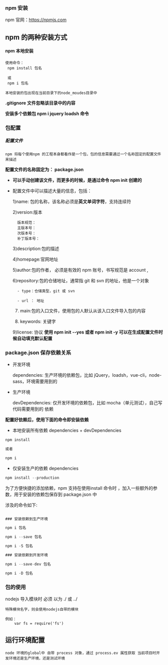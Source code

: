 ### npm 安装

npm 官网：https://npmjs.com

## npm 的两种安装方式

#### npm 本地安装

    使用命令：
     npm install 包名 

     或
     npm i 包名

    本地安装的包出现在当前目录下的node_moudes目录中

**.gitignore 文件忽略该目录中的内容**

**安装多个依赖包  npm i jquery loadsh 命令**

### 包配置

##### 配置文件

    npm 将每个使用npm 的工程本身都看作是一个包，包的信息需要通过一个名称固定的配置文件来描述

**配置文件的名称固定为： package.json**

- **可以手动创建该文件，而更多的时候，是通过命令 npm init 创建的**

- 配置文件中可以描述大量的信息，包括：
    
    1)name: 包的名称，该名称必须是**英文单词字符**，支持连续符
    
    2)version:版本

        版本规范：
        主版本号：
        次版本号：
        补丁版本号：

    3)description:包的描述
    
    4)homepage:官网地址
    
    5)author:包的作者， 必须是有效的 npm 账号，书写规范是 account <mail>, 

    6)repository:包的仓储地址，通常指 git 和 svn 的地址，他是一个对象

        - type：仓储类型，git 或 svn

        - url ： 地址

    7) main:包的入口文件，使用包的人默认从该入口文件导入包的内容

    8) keywords: 关键字

    
    9)license:  协议
**使用 npm init --yes 或者 npm init -y 可以在生成配置文件时候自动填充默认配置**

### package.json 保存依赖关系

- 开发环境

    dependencies: 生产环境的依赖包，比如 jQuery，loadsh，vue-cli，node-sass，环境需要用到的

- 生产环境

    devDependencies: 仅开发环境的依赖包，比如 mocha（单元测试），自己写代码需要用到的 依赖

**配置好依赖后，使用下面的命令即安装依赖**

- 本地安装所有依赖  dependencies + devDependencies
```js
npm install

或者 

npm i

```
- 仅安装生产的依赖 dependencies

```js
npm install --production
```

为了方便快捷的添加依赖，npm 支持在使用install 命令时 ，加入一些额外的参数，用于安装的依赖包保存到 package.json 中

涉及的命令如下:

```js

### 安装依赖到生产环境

npm i 包名

npm i --save 包名

npm i -S 包名

### 安装依赖到开发环境

npm i --save-dev 包名

npm i -D 包名


```

### 包的使用
nodejs 导入模块时 必须 以为 ./ 或 ../


    特殊模块名字，则会使用nodejs自带的模块 

    例如：
        var fs = require('fs')

## 运行环境配置

    node 环境的global中 自带 process 对象，通过 process.ev 属性获取 当前项目时开发环境还是生产环境，还是测试环境